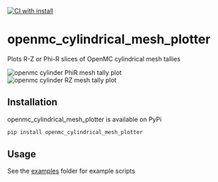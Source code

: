 [![CI with install](https://github.com/fusion-energy/openmc_cylindrical_mesh_plotter/actions/workflows/ci_with_install.yml/badge.svg)](https://github.com/fusion-energy/openmc_cylindrical_mesh_plotter/actions/workflows/ci_with_install.yml)

# openmc_cylindrical_mesh_plotter

Plots R-Z or Phi-R slices of OpenMC cylindrical mesh tallies


![openmc cylinder PhiR mesh tally plot](https://user-images.githubusercontent.com/8583900/227660135-8ac2eb69-829c-4788-ae02-f9e4b1465aa6.png)
![openmc cylinder RZ mesh tally plot](https://user-images.githubusercontent.com/8583900/227660142-99bcb264-57f8-47d6-b9ff-d211645fe185.png)



## Installation

openmc_cylindrical_mesh_plotter is available on PyPi

```bash
pip install openmc_cylindrical_mesh_plotter
```

## Usage

See the [examples](https://github.com/fusion-energy/openmc_cylindrical_mesh_plotter/tree/main/examples) folder for example scripts
